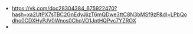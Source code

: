 - https://vk.com/doc28304384_675922470?hash=xa2UtPX7sTBC2GnEdyJjizT6mQDwe3ttC8N3bMSf9zP&dl=LPbQodho0CDXHyPJV0Wnos0ChqVO1JptHQPvc7YZROX
-